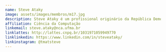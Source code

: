 ```yaml
---
name: Steve Ataky
image: assets/images/membros/m17.jpg
description: Steve Ataky é um profissional originário da República Democrática do Congo, com formação em Matemática Computacional, graduação em Ciência da Computação pela UFMA, mestrado pela UFScar e PhD em IA pela Escola de Engenharia da Université du Québec. Membro do NCA sob a orientação do professor Aristófanes Silva, seu foco é em Inteligência Artificial Aplicada, sendo fundador e CEO da startup SynthèseIA no Canadá. Além disso, Steve é cientista-chefe de IA no Centro de Inovação em IA da Skema Business School e professor visitante de Ciência de Dados na North Carolina State University. Também atuou como chefe de departamento e professor assistente no Canadá, lecionando aprendizado de máquina, visão computacional e CI/CD de aplicações em nuvem.
affiliation: Ciência da Computação
linkemail: steve.ataky@nca.ufma.br
linklattes: http://lattes.cnpq.br/1031971059949770
linklinkedin: https://www.linkedin.com/in/steveataky/
linkinstagram: @tmatsteve
---
```


